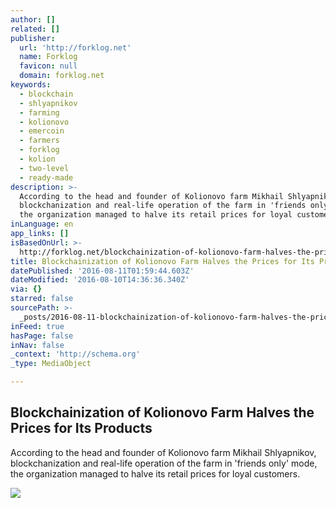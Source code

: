 ```yaml
---
author: []
related: []
publisher:
  url: 'http://forklog.net'
  name: Forklog
  favicon: null
  domain: forklog.net
keywords:
  - blockchain
  - shlyapnikov
  - farming
  - kolionovo
  - emercoin
  - farmers
  - forklog
  - kolion
  - two-level
  - ready-made
description: >-
  According to the head and founder of Kolionovo farm Mikhail Shlyapnikov,
  blockchanization and real-life operation of the farm in 'friends only' mode,
  the organization managed to halve its retail prices for loyal customers.
inLanguage: en
app_links: []
isBasedOnUrl: >-
  http://forklog.net/blockchainization-of-kolionovo-farm-halves-the-prices-for-its-products/
title: Blockchainization of Kolionovo Farm Halves the Prices for Its Products
datePublished: '2016-08-11T01:59:44.603Z'
dateModified: '2016-08-10T14:36:36.340Z'
via: {}
starred: false
sourcePath: >-
  _posts/2016-08-11-blockchainization-of-kolionovo-farm-halves-the-prices-for-it.md
inFeed: true
hasPage: false
inNav: false
_context: 'http://schema.org'
_type: MediaObject

---
```

<article style=""><h1>Blockchainization of Kolionovo Farm Halves the Prices for Its Products</h1><p>According to the head and founder of Kolionovo farm Mikhail Shlyapnikov, blockchanization and real-life operation of the farm in 'friends only' mode, the organization managed to halve its retail prices for loyal customers.</p><img src="http://forklog.net/wp-content/uploads/2016/06/bitcoinscience02.png" /></article>